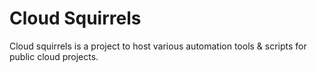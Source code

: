 # Cloud Squirrels

Cloud squirrels is a project to host various automation tools & scripts for public cloud projects.

